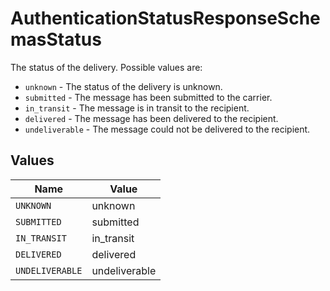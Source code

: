 # AuthenticationStatusResponseSchemasStatus

The status of the delivery. Possible values are:
  * `unknown` - The status of the delivery is unknown.
  * `submitted` - The message has been submitted to the carrier.
  * `in_transit` - The message is in transit to the recipient.
  * `delivered` - The message has been delivered to the recipient.
  * `undeliverable` - The message could not be delivered to the recipient.



## Values

| Name            | Value           |
| --------------- | --------------- |
| `UNKNOWN`       | unknown         |
| `SUBMITTED`     | submitted       |
| `IN_TRANSIT`    | in_transit      |
| `DELIVERED`     | delivered       |
| `UNDELIVERABLE` | undeliverable   |